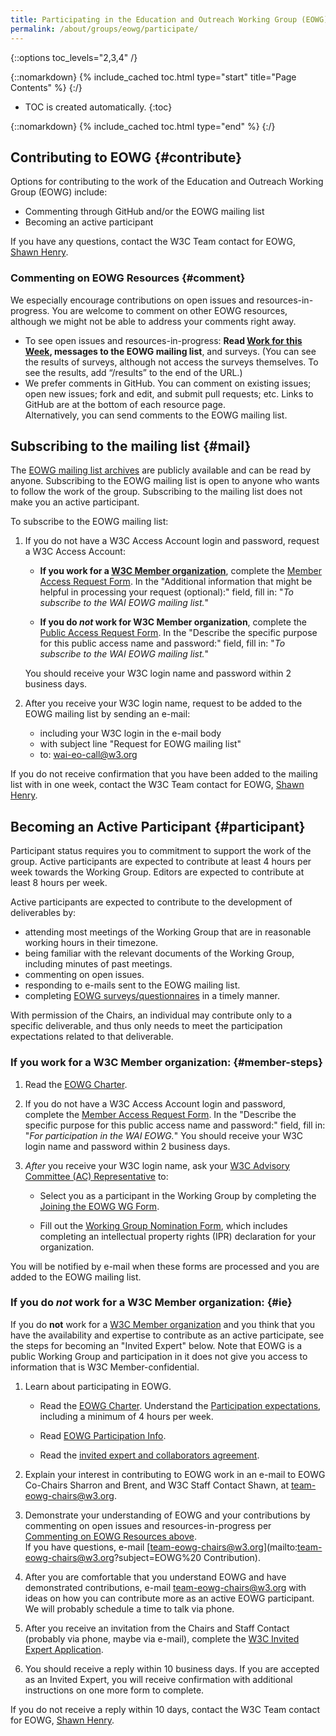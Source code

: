 ```yaml
---
title: Participating in the Education and Outreach Working Group (EOWG)
permalink: /about/groups/eowg/participate/
---
```


{::options toc_levels="2,3,4" /}

{::nomarkdown}
{% include_cached toc.html type="start" title="Page Contents" %}
{:/}

-   TOC is created automatically.
{:toc}

{::nomarkdown}
{% include_cached toc.html type="end" %}
{:/}

## Contributing to EOWG {#contribute}

Options for contributing to the work of the Education and Outreach Working Group (EOWG) include:

-   Commenting through GitHub and/or the EOWG mailing list
-   Becoming an active participant

If you have any questions, contact the W3C Team contact for EOWG, [Shawn Henry](https://www.w3.org/People/Shawn/).

### Commenting on EOWG Resources {#comment}

We especially encourage contributions on open issues and resources-in-progress. You are welcome to comment on other EOWG resources, although we might not be able to address your comments right away.
- To see open issues and resources-in-progress: **Read [Work for this Week]( https://www.w3.org/WAI/EO/wiki/EOWG_Meetings#Work_for_this_week), messages to the EOWG mailing list**, and surveys. (You can see the results of surveys, although not access the surveys themselves. To see the results, add “/results” to the end of the URL.)
- We prefer comments in GitHub. You can comment on existing issues; open new issues; fork and edit, and submit pull requests; etc. Links to GitHub are at the bottom of each resource page.<br>Alternatively, you can send comments to the EOWG mailing list.

## Subscribing to the mailing list {#mail}

The [EOWG mailing list archives](http://lists.w3.org/Archives/Public/w3c-wai-eo/) are publicly available and can be read by anyone. Subscribing to the EOWG mailing list is open to anyone who wants to follow the work of the group. Subscribing to the mailing list does not make you an active participant.

To subscribe to the EOWG mailing list:

1.  If you do not have a W3C Access Account login and password, request a W3C Access Account:

    -   **If you work for a [W3C Member organization](https://www.w3.org/Consortium/Member/List)**, complete the [Member Access Request Form](http://cgi.w3.org/MemberAccess/). In the "Additional information that might be helpful in processing your request (optional):" field, fill in: "*To subscribe to the WAI EOWG mailing list.*"

    -   **If you do *not* work for W3C Member organization**, complete the [Public Access Request Form](http://cgi.w3.org/MemberAccess/Public). In the "Describe the specific purpose for this public access name and password:" field, fill in: "*To subscribe to the WAI EOWG mailing list.*"
    
    You should receive your W3C login name and password within 2 business days.

2.  After you receive your W3C login name, request to be added to the EOWG mailing list by sending an e-mail:
    -   including your W3C login in the e-mail body
    -   with subject line "Request for EOWG mailing list"
    -   to: [wai-eo-call@w3.org](mailto:wai-eo-call@w3.org?subject=Request%20for%20EOWG%20mailing%20list&body=W3C%20login%3A%20%5B...put%20yours%20here...%5D)

If you do not receive confirmation that you have been added to the mailing list with in one week, contact the W3C Team contact for EOWG, [Shawn Henry](https://www.w3.org/people/shawn/).

## Becoming an Active Participant {#participant}

Participant status requires you to commitment to support the work of the group. Active participants are expected to contribute at least 4 hours per week towards the Working Group. Editors are expected to contribute at least 8 hours per week.

Active participants are expected to contribute to the development of deliverables by:
-   attending most meetings of the Working Group that are in reasonable working hours in their timezone.
-   being familiar with the relevant documents of the Working Group, including minutes of past meetings.
-   commenting on open issues.
-   responding to e-mails sent to the EOWG mailing list.
-   completing [EOWG surveys/questionnaires](http://www.w3.org/2002/09/wbs/35532/all) in a timely manner.

With permission of the Chairs, an individual may contribute only to a specific deliverable, and thus only needs to meet the participation expectations related to that deliverable.

### If you work for a W3C Member organization: {#member-steps}

1.  Read the [EOWG Charter]( https://www.w3.org/WAI/EO/charter2017).

2.  If you do not have a W3C Access Account login and password, complete the [Member Access Request Form](http://cgi.w3.org/MemberAccess/). In the "Describe the specific purpose for this public access name and password:" field, fill in: "*For participation in the WAI EOWG.*" You should receive your W3C login name and password within 2 business days.

3.  *After* you receive your W3C login name, ask your [W3C Advisory Committee (AC) Representative](http://www.w3.org/Member/ACList.html) to:

    -   Select you as a participant in the Working Group by completing the [Joining the EOWG WG Form](/2004/01/pp-impl/35532/join).

    -   Fill out the [Working Group Nomination Form](/2004/01/pp-impl/35532/change), which includes completing an intellectual property rights (IPR) declaration for your organization.

You will be notified by e-mail when these forms are processed and you are added to the EOWG mailing list.

### If you do *not* work for a W3C Member organization: {#ie}

If you do **not** work for a [W3C Member organization](http://www.w3.org/Consortium/Member/List) and you think that you have the availability and expertise to contribute as an active participate, see the steps for becoming an "Invited Expert" below. Note that EOWG is a public Working Group and participation in it does not give you access to information that is W3C Member-confidential.

1.  Learn about participating in EOWG.

    -   Read the [EOWG Charter]( https://www.w3.org/WAI/EO/charter2017). Understand the [Participation expectations]( https://www.w3.org/WAI/EO/charter2017#participation), including a minimum of 4 hours per week.

    -   Read [EOWG Participation Info](https://www.w3.org/WAI/EO/wiki/EOWG_Participation_Info).

    -   Read the [invited expert and collaborators agreement](http://www.w3.org/Consortium/Legal/collaborators-agreement).

2.  Explain your interest in contributing to EOWG work in an e-mail to EOWG Co-Chairs Sharron and Brent, and W3C Staff Contact Shawn, at [team-eowg-chairs@w3.org](mailto:team-eowg-chairs@w3.org?subject=EOWG%20Contribution).

3.  Demonstrate your understanding of EOWG and your contributions by commenting on open issues and resources-in-progress per [Commenting on EOWG Resources above](#contribute).<br>If you have questions, e-mail [team-eowg-chairs@w3.org](mailto:team-eowg-chairs@w3.org?subject=EOWG%20 Contribution).

4.  After you are comfortable that you understand EOWG and have demonstrated contributions, e-mail [team-eowg-chairs@w3.org](mailto:team-eowg-chairs@w3.org?subject=EOWG%20participation) with ideas on how you can contribute more as an active EOWG participant. We will probably schedule a time to talk via phone.

5.  After you receive an invitation from the Chairs and Staff Contact (probably via phone, maybe via e-mail), complete the [W3C Invited Expert Application](https://www.w3.org/2002/09/wbs/1/ieapp/).

6.  You should receive a reply within 10 business days. If you are accepted as an Invited Expert, you will receive confirmation with additional instructions on one more form to complete.

  If you do not receive a reply within 10 days, contact the W3C Team contact for EOWG, [Shawn Henry](https://www.w3.org/People/Shawn/).
